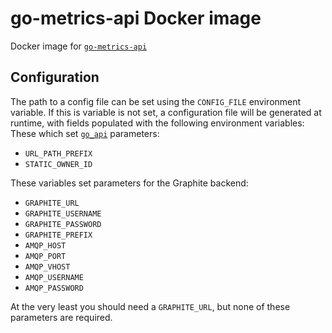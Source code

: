 # go-metrics-api Docker image
Docker image for [`go-metrics-api`](https://github.com/praekelt/go-metrics-api)

## Configuration
The path to a config file can be set using the `CONFIG_FILE` environment variable. If this is variable is not set, a configuration file will be generated at runtime, with fields populated with the following environment variables:
These which set [`go_api`](https://github.com/praekelt/go-api-toolkit) parameters:
* `URL_PATH_PREFIX`
* `STATIC_OWNER_ID`

These variables set parameters for the Graphite backend:
* `GRAPHITE_URL`
* `GRAPHITE_USERNAME`
* `GRAPHITE_PASSWORD`
* `GRAPHITE_PREFIX`
* `AMQP_HOST`
* `AMQP_PORT`
* `AMQP_VHOST`
* `AMQP_USERNAME`
* `AMQP_PASSWORD`

At the very least you should need a `GRAPHITE_URL`, but none of these parameters are required.
